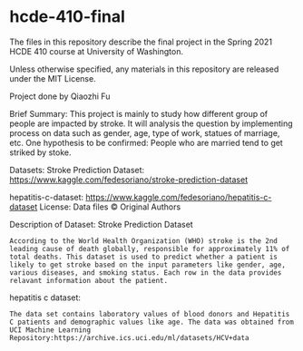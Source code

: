 # hcde-410-final
The files in this repository describe the final project in the Spring 2021 HCDE 410 course at University of Washington.

Unless otherwise specified, any materials in this repository are released under the MIT License.

Project done by Qiaozhi Fu

Brief Summary:
    This project is mainly to study how different group of people are impacted by stroke.
    It will analysis the question by implementing process on data such as gender, age, type of work, statues of marriage, etc.
    One hypothesis to be confirmed: People who are married tend to get striked by stoke.

Datasets:
   Stroke Prediction Dataset:
   https://www.kaggle.com/fedesoriano/stroke-prediction-dataset
   
    
   hepatitis-c-dataset:
   https://www.kaggle.com/fedesoriano/hepatitis-c-dataset
   License: Data files © Original Authors
   
Description of Dataset:
   Stroke Prediction Dataset
   
    According to the World Health Organization (WHO) stroke is the 2nd leading cause of death globally, responsible for approximately 11% of total deaths. This dataset is used to predict whether a patient is likely to get stroke based on the input parameters like gender, age, various diseases, and smoking status. Each row in the data provides relavant information about the patient.
    
   hepatitis c dataset:
    
    The data set contains laboratory values of blood donors and Hepatitis C patients and demographic values like age. The data was obtained from UCI Machine Learning Repository:https://archive.ics.uci.edu/ml/datasets/HCV+data